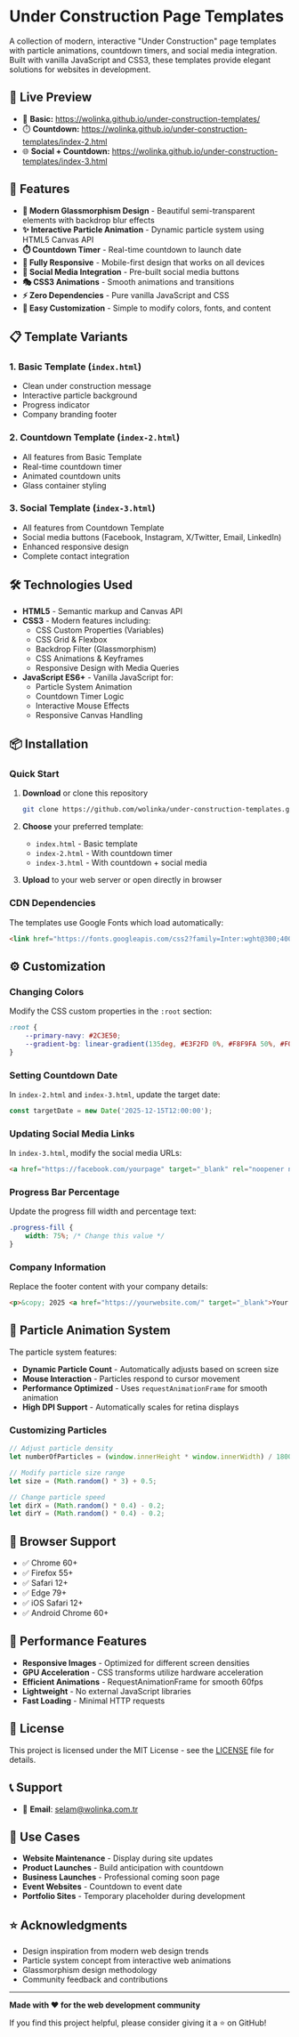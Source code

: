 # Under Construction Page Templates

A collection of modern, interactive "Under Construction" page templates with particle animations, countdown timers, and social media integration. Built with vanilla JavaScript and CSS3, these templates provide elegant solutions for websites in development.

## 🔴 Live Preview

- 🧊 **Basic:** https://wolinka.github.io/under-construction-templates/
- ⏱️ **Countdown:** https://wolinka.github.io/under-construction-templates/index-2.html
- 🌐 **Social + Countdown:** https://wolinka.github.io/under-construction-templates/index-3.html

## 🚀 Features

- **🎨 Modern Glassmorphism Design** - Beautiful semi-transparent elements with backdrop blur effects
- **✨ Interactive Particle Animation** - Dynamic particle system using HTML5 Canvas API
- **⏱️ Countdown Timer** - Real-time countdown to launch date
- **📱 Fully Responsive** - Mobile-first design that works on all devices
- **🔗 Social Media Integration** - Pre-built social media buttons
- **🎭 CSS3 Animations** - Smooth animations and transitions
- **⚡ Zero Dependencies** - Pure vanilla JavaScript and CSS
- **🔧 Easy Customization** - Simple to modify colors, fonts, and content

## 📋 Template Variants

### 1. Basic Template (`index.html`)
- Clean under construction message
- Interactive particle background
- Progress indicator
- Company branding footer

### 2. Countdown Template (`index-2.html`)
- All features from Basic Template
- Real-time countdown timer
- Animated countdown units
- Glass container styling

### 3. Social Template (`index-3.html`)
- All features from Countdown Template
- Social media buttons (Facebook, Instagram, X/Twitter, Email, LinkedIn)
- Enhanced responsive design
- Complete contact integration

## 🛠️ Technologies Used

- **HTML5** - Semantic markup and Canvas API
- **CSS3** - Modern features including:
  - CSS Custom Properties (Variables)
  - CSS Grid & Flexbox
  - Backdrop Filter (Glassmorphism)
  - CSS Animations & Keyframes
  - Responsive Design with Media Queries
- **JavaScript ES6+** - Vanilla JavaScript for:
  - Particle System Animation
  - Countdown Timer Logic
  - Interactive Mouse Effects
  - Responsive Canvas Handling

## 📦 Installation

### Quick Start
1. **Download** or clone this repository
   ```bash
   git clone https://github.com/wolinka/under-construction-templates.git
   ```

2. **Choose** your preferred template:
   - `index.html` - Basic template
   - `index-2.html` - With countdown timer
   - `index-3.html` - With countdown + social media

3. **Upload** to your web server or open directly in browser

### CDN Dependencies
The templates use Google Fonts which load automatically:
```html
<link href="https://fonts.googleapis.com/css2?family=Inter:wght@300;400;600;700&family=Poppins:wght@700&display=swap" rel="stylesheet">
```

## ⚙️ Customization

### Changing Colors
Modify the CSS custom properties in the `:root` section:
```css
:root {
    --primary-navy: #2C3E50;
    --gradient-bg: linear-gradient(135deg, #E3F2FD 0%, #F8F9FA 50%, #F0F8FF 100%);
}
```

### Setting Countdown Date
In `index-2.html` and `index-3.html`, update the target date:
```javascript
const targetDate = new Date('2025-12-15T12:00:00');
```

### Updating Social Media Links
In `index-3.html`, modify the social media URLs:
```html
<a href="https://facebook.com/yourpage" target="_blank" rel="noopener noreferrer" class="social-btn">
```

### Progress Bar Percentage
Update the progress fill width and percentage text:
```css
.progress-fill {
    width: 75%; /* Change this value */
}
```

### Company Information
Replace the footer content with your company details:
```html
<p>&copy; 2025 <a href="https://yourwebsite.com/" target="_blank">Your Company</a></p>
```

## 🎨 Particle Animation System

The particle system features:
- **Dynamic Particle Count** - Automatically adjusts based on screen size
- **Mouse Interaction** - Particles respond to cursor movement
- **Performance Optimized** - Uses `requestAnimationFrame` for smooth animation
- **High DPI Support** - Automatically scales for retina displays

### Customizing Particles
```javascript
// Adjust particle density
let numberOfParticles = (window.innerHeight * window.innerWidth) / 18000;

// Modify particle size range
let size = (Math.random() * 3) + 0.5;

// Change particle speed
let dirX = (Math.random() * 0.4) - 0.2;
let dirY = (Math.random() * 0.4) - 0.2;
```

## 📱 Browser Support

- ✅ Chrome 60+
- ✅ Firefox 55+
- ✅ Safari 12+
- ✅ Edge 79+
- ✅ iOS Safari 12+
- ✅ Android Chrome 60+

## 🔧 Performance Features

- **Responsive Images** - Optimized for different screen densities
- **GPU Acceleration** - CSS transforms utilize hardware acceleration
- **Efficient Animations** - RequestAnimationFrame for smooth 60fps
- **Lightweight** - No external JavaScript libraries
- **Fast Loading** - Minimal HTTP requests

## 📄 License

This project is licensed under the MIT License - see the [LICENSE](LICENSE) file for details.

## 📞 Support

- 📧 **Email**: selam@wolinka.com.tr

## 🎯 Use Cases

- **Website Maintenance** - Display during site updates
- **Product Launches** - Build anticipation with countdown
- **Business Launches** - Professional coming soon page
- **Event Websites** - Countdown to event date
- **Portfolio Sites** - Temporary placeholder during development

## ⭐ Acknowledgments

- Design inspiration from modern web design trends
- Particle system concept from interactive web animations
- Glassmorphism design methodology
- Community feedback and contributions

---

**Made with ❤️ for the web development community**

If you find this project helpful, please consider giving it a ⭐ on GitHub!